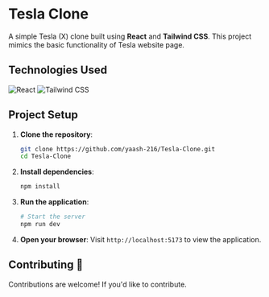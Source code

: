 # Tesla Clone

A simple Tesla (X) clone built using **React** and **Tailwind CSS**. This project mimics the basic functionality of Tesla website page.

## Technologies Used

![React](https://img.shields.io/badge/React-20232A?style=for-the-badge&logo=react&logoColor=61DAFB)
![Tailwind CSS](https://img.shields.io/badge/Tailwind_CSS-38B2AC?style=for-the-badge&logo=tailwind-css&logoColor=white)

## Project Setup

1. **Clone the repository**:
   ```bash
   git clone https://github.com/yaash-216/Tesla-Clone.git
   cd Tesla-Clone
   ```

2. **Install dependencies**:
   ```bash
   npm install
   ```


3. **Run the application**:
   ```bash
   # Start the server
   npm run dev
   ```
   
4. **Open your browser**:
   Visit `http://localhost:5173` to view the application.

## Contributing 🤝

Contributions are welcome! If you'd like to contribute.
